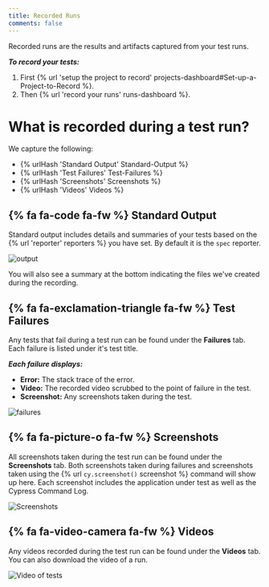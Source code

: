 ```yaml
---
title: Recorded Runs
comments: false
---
```


Recorded runs are the results and artifacts captured from your test runs.

***To record your tests:***

1. First {% url 'setup the project to record' projects-dashboard#Set-up-a-Project-to-Record %}.
2. Then {% url 'record your runs' runs-dashboard %}.

# What is recorded during a test run?

We capture the following:

- {% urlHash 'Standard Output' Standard-Output %}
- {% urlHash 'Test Failures' Test-Failures %}
- {% urlHash 'Screenshots' Screenshots %}
- {% urlHash 'Videos' Videos %}

## {% fa fa-code fa-fw %} Standard Output

Standard output includes details and summaries of your tests based on the {% url 'reporter' reporters %} you have set. By default it is the `spec` reporter.

![output](/img/dashboard/standard-output-of-recorded-test-run.png)

You will also see a summary at the bottom indicating the files we've created during the recording.

## {% fa fa-exclamation-triangle fa-fw %} Test Failures

Any tests that fail during a test run can be found under the **Failures** tab. Each failure is listed under it's test title.

***Each failure displays:***

- **Error:** The stack trace of the error.
- **Video:** The recorded video scrubbed to the point of failure in the test.
- **Screenshot:** Any screenshots taken during the test.

![failures](/img/dashboard/failures-of-recorded-run.png)

## {% fa fa-picture-o fa-fw %} Screenshots

All screenshots taken during the test run can be found under the **Screenshots** tab. Both screenshots taken during failures and screenshots taken using the {% url `cy.screenshot()` screenshot %} command will show up here. Each screenshot includes the application under test as well as the Cypress Command Log.

![Screenshots](/img/dashboard/screenshots-of-recorded-test-run.png)

## {% fa fa-video-camera fa-fw %}  Videos

Any videos recorded during the test run can be found under the **Videos** tab. You can also download the video of a run.

![Video of tests](/img/dashboard/videos-of-recorded-test-run.png)
